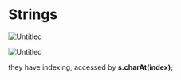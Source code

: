 # Strings

![Untitled](Strings%203e4abcf08736460cbb71284977404792/Untitled.png)

![Untitled](Strings%203e4abcf08736460cbb71284977404792/Untitled%201.png)

they have indexing, accessed by **s.charAt(index);**